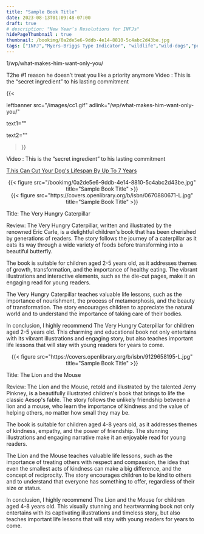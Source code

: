 ```yaml
---
title: "Sample Book Title"
date: 2023-08-13T01:09:48-07:00
draft: true
# description: "New Year’s Resolutions for INFJs"
hidePageThumbnail : true 
thumbnail: /bookimg/0a2de5e6-9ddb-4e14-8810-5c4abc2d43be.jpg
tags: ["INFJ","Myers-Briggs Type Indicator", "wildlife","wild-dogs","pets","animal-welfare"]
---
```


1/wp/what-makes-him-want-only-you/

T2he #1 reason he doesn’t treat you like a priority anymore
Video : This is the “secret ingredient” to his lasting commitment

{{< 

leftbanner src="/images/cc1.gif" adlink="/wp/what-makes-him-want-only-you/"  

text1="" 

text2=""

>}}

Video : This is the “secret ingredient” to his lasting commitment

<p><a id="aflink" href="https://hop.clickbank.net/?affiliate=klayu&vendor=hissecret&lp=0" class="one" target="_blank" title="T-he “Game ON!” Signal That Makes Him Obsessed With Winning Your Love">T.his Can Cut Your Dog's Lifespan By Up To 7 Years</a></p>

<center>
{{< figure src="/bookimg/0a2de5e6-9ddb-4e14-8810-5c4abc2d43be.jpg" title="Sample Book Title" >}}
</center>

<center>
{{< figure src="https://covers.openlibrary.org/b/isbn/0670880671-L.jpg" title="Sample Book Title" >}}
</center>

Title: The Very Hungry Caterpillar

Review: The Very Hungry Caterpillar, written and illustrated by the renowned Eric Carle, is a delightful children's book that has been cherished by generations of readers. The story follows the journey of a caterpillar as it eats its way through a wide variety of foods before transforming into a beautiful butterfly.

The book is suitable for children aged 2-5 years old, as it addresses themes of growth, transformation, and the importance of healthy eating. The vibrant illustrations and interactive elements, such as the die-cut pages, make it an engaging read for young readers.

The Very Hungry Caterpillar teaches valuable life lessons, such as the importance of nourishment, the process of metamorphosis, and the beauty of transformation. The story encourages children to appreciate the natural world and to understand the importance of taking care of their bodies.

In conclusion, I highly recommend The Very Hungry Caterpillar for children aged 2-5 years old. This charming and educational book not only entertains with its vibrant illustrations and engaging story, but also teaches important life lessons that will stay with young readers for years to come.

<center>
{{< figure src="https://covers.openlibrary.org/b/isbn/9129658195-L.jpg" title="Sample Book Title" >}}
</center>


Title: The Lion and the Mouse

Review: The Lion and the Mouse, retold and illustrated by the talented Jerry Pinkney, is a beautifully illustrated children's book that brings to life the classic Aesop's fable. The story follows the unlikely friendship between a lion and a mouse, who learn the importance of kindness and the value of helping others, no matter how small they may be.

The book is suitable for children aged 4-8 years old, as it addresses themes of kindness, empathy, and the power of friendship. The stunning illustrations and engaging narrative make it an enjoyable read for young readers.

The Lion and the Mouse teaches valuable life lessons, such as the importance of treating others with respect and compassion, the idea that even the smallest acts of kindness can make a big difference, and the concept of reciprocity. The story encourages children to be kind to others and to understand that everyone has something to offer, regardless of their size or status.

In conclusion, I highly recommend The Lion and the Mouse for children aged 4-8 years old. This visually stunning and heartwarming book not only entertains with its captivating illustrations and timeless story, but also teaches important life lessons that will stay with young readers for years to come.

